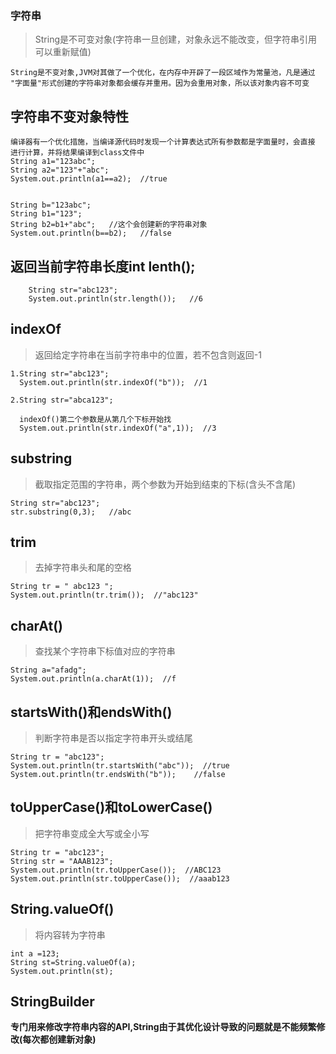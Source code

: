 ### 字符串

>String是不可变对象(字符串一旦创建，对象永远不能改变，但字符串引用可以重新赋值)

	String是不变对象,JVM对其做了一个优化，在内存中开辟了一段区域作为常量池，凡是通过
	"字面量"形式创建的字符串对象都会缓存并重用。因为会重用对象，所以该对象内容不可变

## 字符串不变对象特性

	编译器有一个优化措施，当编译源代码时发现一个计算表达式所有参数都是字面量时，会直接
	进行计算，并将结果编译到class文件中
	String a1="123abc";
	String a2="123"+"abc";
	System.out.println(a1==a2);  //true
		
		
	String b="123abc";
	String b1="123";
	String b2=b1+"abc";   //这个会创建新的字符串对象
	System.out.println(b==b2);   //false

## 返回当前字符串长度int lenth();
```
	String str="abc123";
	System.out.println(str.length());   //6
```

## indexOf

>返回给定字符串在当前字符串中的位置，若不包含则返回-1

```
1.String str="abc123";
  System.out.println(str.indexOf("b"));  //1

2.String str="abca123";
  
  indexOf()第二个参数是从第几个下标开始找
  System.out.println(str.indexOf("a",1));  //3   
```

## substring

>截取指定范围的字符串，两个参数为开始到结束的下标(含头不含尾)

```
String str="abc123";
str.substring(0,3);   //abc
```

## trim

>去掉字符串头和尾的空格

```
String tr = " abc123 ";
System.out.println(tr.trim());  //"abc123"
```

## charAt()

>查找某个字符串下标值对应的字符串

```
String a="afadg";
System.out.println(a.charAt(1));  //f
```

## startsWith()和endsWith()

>判断字符串是否以指定字符串开头或结尾

```
String tr = "abc123";
System.out.println(tr.startsWith("abc"));  //true
System.out.println(tr.endsWith("b"));    //false
```

## toUpperCase()和toLowerCase()

>把字符串变成全大写或全小写

```
String tr = "abc123";
String str = "AAAB123";
System.out.println(tr.toUpperCase());  //ABC123
System.out.println(str.toUpperCase());  //aaab123
```

## String.valueOf()

>将内容转为字符串

```
int a =123;
String st=String.valueOf(a);
System.out.println(st);
```



## StringBuilder

**专门用来修改字符串内容的API,String由于其优化设计导致的问题就是不能频繁修改(每次都创建新对象)**